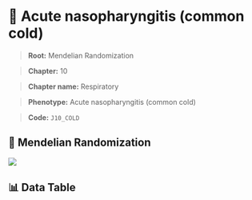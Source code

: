 # 🧪 Acute nasopharyngitis (common cold)

> **Root:** Mendelian Randomization

> **Chapter:** 10  

> **Chapter name:** Respiratory

> **Phenotype:** Acute nasopharyngitis (common cold)  

> **Code:** `J10_COLD`

## 🧬 Mendelian Randomization  

<img src="/MR/Figures/Forward/J10_COLD.png"/>

## 📊 Data Table

<CsvTableMRF src="/MR/Data/Forward/J10_COLD.csv"/>
